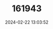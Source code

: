 ---
title: "161943"
category: "Thesium subsucculentum"
draft: false
date: 2024-02-22 13:03:52
languages:
  Spanish; Castilian: ["Escobilla", "Escobilla Carnosa"]
---
